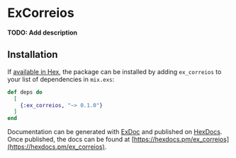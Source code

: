 # ExCorreios

**TODO: Add description**

## Installation

If [available in Hex](https://hex.pm/docs/publish), the package can be installed
by adding `ex_correios` to your list of dependencies in `mix.exs`:

```elixir
def deps do
  [
    {:ex_correios, "~> 0.1.0"}
  ]
end
```

Documentation can be generated with [ExDoc](https://github.com/elixir-lang/ex_doc)
and published on [HexDocs](https://hexdocs.pm). Once published, the docs can
be found at [https://hexdocs.pm/ex_correios](https://hexdocs.pm/ex_correios).

